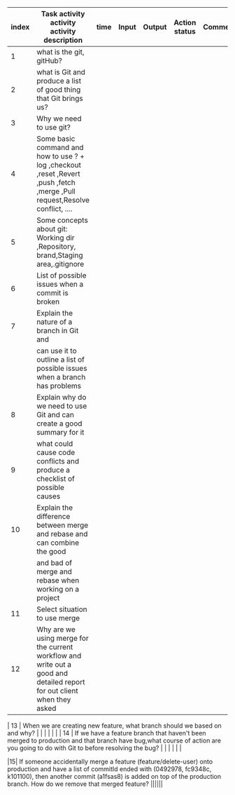 | index | Task activity activity activity description                                                                                 | time | Input | Output | Action status | Comment |
| ----- | --------------------------------------------------------------------------------------------------------------------------- | ---- | ----- | ------ | ------------- | ------- |
| 1     | what is the git, gitHub?                                                                                                    |      |       |        |               |         |
| 2     | what is Git and produce a list of good thing that Git brings us?                                                            |      |       |        |               |         |
| 3     | Why we need to use git?                                                                                                     |      |       |        |               |         |
| 4     | Some basic command and how to use ? + log ,checkout ,reset ,Revert ,push ,fetch ,merge ,Pull request,Resolve conflict, .... |      |       |        |               |         |
| 5     | Some concepts about git: Working dir ,Repository, brand,Staging area,.gitignore                                             |      |       |        |               |         |
| 6     | List of possible issues when a commit is broken                                                                             |      |       |        |               |         |
| 7     | Explain the nature of a branch in Git and                                                                                   |      |       |        |               |         |
|       | can use it to outline a list of possible issues when a branch has problems                                                  |      |       |        |               |         |
| 8     | Explain why do we need to use Git and can create a good summary for it                                                      |      |       |        |               |         |
| 9     | what could cause code conflicts and produce a checklist of possible causes                                                  |      |       |        |               |         |
| 10    | Explain the difference between merge and rebase and can combine the good                                                    |      |       |        |               |         |
|       | and bad of merge and rebase when working on a project                                                                       |      |       |        |               |         |
| 11    | Select situation to use merge                                                                                               |      |       |        |               |         |
| 12    | Why are we using merge for the current workflow and write out a good and detailed report for out client when they asked     |      |       |        |               |         |

| 13 | When we are creating new feature, what branch should we based on and why? | | | | | |
| 14 | If we have a feature branch that haven't been merged to production and that branch have bug,what course of action are you going to do with Git to before resolving the bug? | | | | | |

|15| If someone accidentally merge a feature (feature/delete-user) onto production and have a list of commitId ended with (0492978, fc9348c, k101100), then another commit (a1fsas8) is added on top of the production branch. How do we remove that merged feature? ||||||
